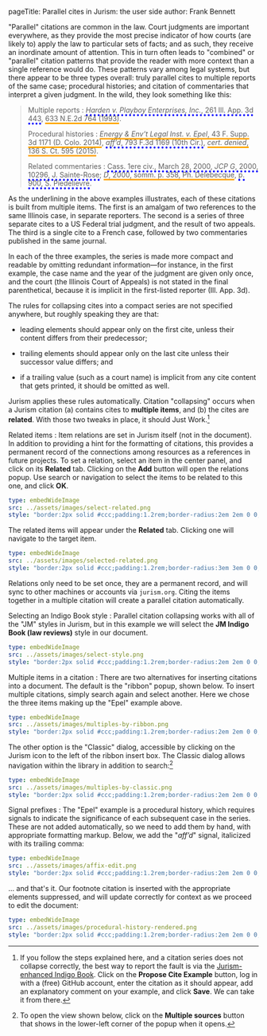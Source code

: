 pageTitle: Parallel cites in Jurism: the user side
author: Frank Bennett

"Parallel" citations are common in the law. Court judgments are
important everywhere, as they provide the most precise indicator of
how courts (are likely to) apply the law to particular sets of facts;
and as such, they receive an inordinate amount of attention. This in
turn often leads to "combined" or "parallel" citation patterns that
provide the reader with more context than a single reference would
do. These patterns vary among legal systems, but there appear to be
three types overall: truly parallel cites to multiple reports of the
same case; procedural histories; and citation of commentaries that
interpret a given judgment. In the wild, they look something like
this:

> Multiple reports
> : <span style="border-bottom: 4px dotted blue;">*Harden v. Playboy Enterprises, Inc.*, 261 Ill. App. 3d 443</span>, <span style="border-bottom: 3px solid orange;">633 N.E.2d 764 (1993)</span>.
> 
> Procedural histories
> : <span style="border-bottom: 3px solid orange;">*Energy & Env’t Legal Inst. v. Epel*, 43 F. Supp. 3d 1171 (D. Colo. 2014)</span>, <span style="border-bottom: 4px blue dotted;">*aff’d*, 793 F.3d 1169 (10th Cir.)</span>, <span style="border-bottom: 3px solid orange;">*cert. denied*, 136 S. Ct. 595 (2015)</span>.
> 
> Related commentaries
> : <span style="border-bottom: 4px dotted blue;">Cass. 1ere civ., March 28, 2000, <i>JCP G</i>, 2000, 10296, <span
    class="small-caps">J. Sainte-Rose</span></span>; <span style="border-bottom: 3px solid orange;"><i>D</i>, 2000,
    somm. p. 358, <span class="small-caps">Ph. Delebecque</span></span>,
    <span style="border-bottom: 4px dotted blue;">p. 900, <span class="small-caps">S. Piedelievre</span></span>.

As the underlining in the above examples illustrates, each of these
citations is built from multiple items. The first is an amalgam of two
references to the same Illinois case, in separate reporters. The
second is a series of three separate cites to a US Federal trial
judgment, and the result of two appeals. The third is a single cite to
a French case, followed by two commentaries published in the same
journal.

In each of the three examples, the series is made more compact and
readable by omitting redundant information—for instance, in the first
example, the case name and the year of the judgment are given only
once, and the court (the Illinois Court of Appeals) is not stated in
the final parenthetical, because it is implicit in the first-listed
reporter (Ill. App. 3d).

The rules for collapsing cites into a compact series are not specified
anywhere, but roughly speaking they are that:

- leading elements should appear only on the first cite, unless their
  content differs from their predecessor;

- trailing elements should appear only on the last cite unless their
  successor value differs; and

- if a trailing value (such as a court name) is implicit from any
  cite content that gets printed, it should be omitted as well.

Jurism applies these rules automatically. Citation
"collapsing" occurs when a Jurism citation (a) contains cites to **multiple
items**, and (b) the cites are **related**. With those two tweaks
in place, it should Just Work.[^1]

[^1]: If you follow the steps explained here, and a citation series
      does not collapse correctly, the best way to report the fault
      is via the [Jurism-enhanced Indigo Book](https://juris-m.github.io/indigobook/).
      Click on the **Propose Cite Example** button, log in with a (free) GitHub
      account, enter the citation as it should appear, add an explanatory
      comment on your example, and click **Save**. We can take it from there.

Related items
: Item relations are set in Jurism itself (not in the document). In addition to providing
  a hint for the formatting of citations, this provides a permanent record of the connections
  among resources as a references in future projects. To set a relation, select an item
  in the center panel, and click on its **Related** tab. Clicking on the **Add** button
  will open the relations popup. Use search or navigation to select the items to be
  related to this one, and click **OK**.

  ``` yaml
  type: embedWideImage
  src: ../assets/images/select-related.png
  style: "border:2px solid #ccc;padding:1.2rem;border-radius:2em 2em 0 0;width:80%;margin-left:10%;margin-right:10%;"
  ```

The related items will appear under the **Related** tab. Clicking one will navigate to
the target item.

  ``` yaml
  type: embedWideImage
  src: ../assets/images/selected-related.png
  style: "border:2px solid #ccc;padding:1.2rem;border-radius:3em 3em 0 0;width:80%;margin-left:10%;margin-right:10%;"
  ```

Relations only need to be set once, they are a permanent record, and
will sync to other machines or accounts via ``jurism.org``. Citing the items together
in a multiple citation will create a parallel citation automatically.



Selecting an Indigo Book style
: Parallel citation collapsing works with all of the "JM" styles in Jurism,
  but in this example we will select the **JM Indigo Book (law reviews)** style
  in our document.

  ``` yaml
  type: embedWideImage
  src: ../assets/images/select-style.png
  style: "border:2px solid #ccc;padding:1.2rem;border-radius:2em 2em 0 0;width:80%;margin-left:10%;margin-right:10%;"
  ```

Multiple items in a citation
: There are two alternatives for inserting citations into a document. The default is
  the "ribbon" popup, shown below. To insert multiple citations, simply search again
  and select another. Here we chose the three items making up the "Epel" example above.
  
  ``` yaml
  type: embedWideImage
  src: ../assets/images/multiples-by-ribbon.png
  style: "border:2px solid #ccc;padding:1.2rem;border-radius:2em 2em 0 0;width:80%;margin-left:10%;margin-right:10%;"
  ```

  The other option is the "Classic" dialog, accessible by clicking on the Jurism icon
  to the left of the ribbon insert box. The Classic dialog allows navigation within
  the library in addition to search:[^2]
  
  ``` yaml
  type: embedWideImage
  src: ../assets/images/multiples-by-classic.png
  style: "border:2px solid #ccc;padding:1.2rem;border-radius:2em 2em 0 0;width:80%;margin-left:10%;margin-right:10%;"
  ```

Signal prefixes
: The "Epel" example is a procedural history, which requires signals to indicate the
  significance of each subsequent case in the series. These are not added automatically,
  so we need to add them by hand, with appropriate formatting markup. Below, we add the
  "*aff’d*" signal, italicized with its trailing comma:
  
  ``` yaml
  type: embedWideImage
  src: ../assets/images/affix-edit.png
  style: "border:2px solid #ccc;padding:1.2rem;border-radius:2em 2em 0 0;width:80%;margin-left:10%;margin-right:10%;"
  ```

... and that's it. Our footnote citation is inserted with the appropriate elements suppressed, and
will update correctly for context as we proceed to edit the document:

  ``` yaml
  type: embedWideImage
  src: ../assets/images/procedural-history-rendered.png
  style: "border:2px solid #ccc;padding:1.2rem;border-radius:2em 2em 0 0;width:80%;margin-left:10%;margin-right:10%;"
  ```




[^2]: To open the view shown below, click on the **Multiple sources**
      button that shows in the lower-left corner of the popup when it opens.
